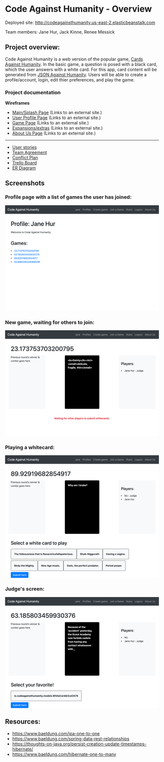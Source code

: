 # Code Against Humanity - Overview
Deployed site: http://codeagainsthumanity.us-east-2.elasticbeanstalk.com

Team members: Jane Hur, Jack Kinne, Renee Messick

## Project overview:

Code Against Humanity is a web version of the popular game, [Cards Against Humanity](https://cardsagainsthumanity.com/). In the basic game, a question is posed with a black card, which the user answers with a white card. For this app, card content will be generated from [JSON Against Humanity](https://crhallberg.com/cah/). Users will be able to create a profile/account, login, edit thier preferences, and play the game.

### Project documentation

**Wireframes**

- [Main/Splash Page](https://wireframe.cc/SR2JsK) (Links to an external site.)
- [User Profile Page](https://wireframe.cc/SxGsWv) (Links to an external site.)
- [Game Page](https://wireframe.cc/x8fHpU) (Links to an external site.)
- [Expansions/extras](https://wireframe.cc/gKuUDT) (Links to an external site.)
- [About Us Page](https://wireframe.cc/kICTe6) (Links to an external site.)

---

- [User stories](https://github.com/codeagainsthumanity/codeagainsthumanity/blob/master/projectdocs/userStories.md)
- [Team Agreement](https://github.com/codeagainsthumanity/codeagainsthumanity/blob/master/projectdocs/teamAgreement.md)
- [Conflict Plan](https://github.com/codeagainsthumanity/codeagainsthumanity/blob/master/projectdocs/confilctPlan.md)
- [Trello Board](https://trello.com/invite/b/zFg0OoMm/27a4a4005d314d63934ae4a0ae3bd995/sudobangbang)
- [ER Diagram](https://app.sqldbm.com/PostgreSQL/Edit/p77889/)


## Screenshots

### Profile page with a list of games the user has joined:

![profile page](https://github.com/codeagainsthumanity/codeagainsthumanity/blob/dev/src/main/resources/static/images/screenshots/profile.png)

### New game, waiting for others to join: 

![waiting](https://github.com/codeagainsthumanity/codeagainsthumanity/blob/dev/src/main/resources/static/images/screenshots/waiting.png)

### Playing a whitecard: 

![play a white card](https://github.com/codeagainsthumanity/codeagainsthumanity/blob/dev/src/main/resources/static/images/screenshots/playWhiteCard.png)

### Judge's screen:

![judege's screen](https://github.com/codeagainsthumanity/codeagainsthumanity/blob/dev/src/main/resources/static/images/screenshots/judge.png)


## Resources:

- https://www.baeldung.com/jpa-one-to-one
- https://www.baeldung.com/spring-data-rest-relationships
- https://thoughts-on-java.org/persist-creation-update-timestamps-hibernate/
- https://www.baeldung.com/hibernate-one-to-many
